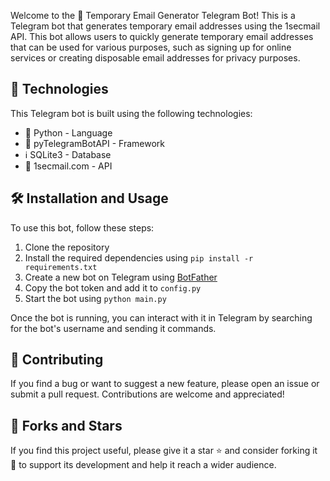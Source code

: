 
Welcome to the 📧 Temporary Email Generator Telegram Bot! This is a Telegram bot that generates temporary email addresses using the 1secmail API. This bot allows users to quickly generate temporary email addresses that can be used for various purposes, such as signing up for online services or creating disposable email addresses for privacy purposes.

## 🚀 Technologies

This Telegram bot is built using the following technologies:

- 🐍 Python - Language 
- 🤖 pyTelegramBotAPI - Framework
- ℹ️ SQLite3 - Database
- 📨 1secmail.com - API

## 🛠️ Installation and Usage

To use this bot, follow these steps:

1. Clone the repository
2. Install the required dependencies using `pip install -r requirements.txt`
3. Create a new bot on Telegram using [BotFather](https://core.telegram.org/bots#3-how-do-i-create-a-bot)
4. Copy the bot token and add it to `config.py`
5. Start the bot using `python main.py`

Once the bot is running, you can interact with it in Telegram by searching for the bot's username and sending it commands.


## 🤝 Contributing

If you find a bug or want to suggest a new feature, please open an issue or submit a pull request. Contributions are welcome and appreciated!

## 👥 Forks and Stars

If you find this project useful, please give it a star ⭐ and consider forking it 🍴 to support its development and help it reach a wider audience.

